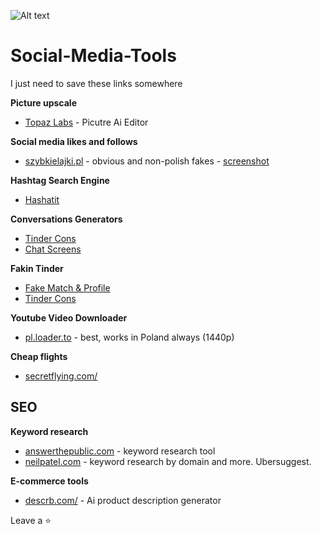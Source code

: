 ![Alt text](https://github.com/pMiszkin/Social-Media-Tools/blob/main/socialmedia-banner.png "social media banner")

# Social-Media-Tools
I just need to save these links somewhere 

<strong>Picture upscale</strong>
- [Topaz Labs](https://www.topazlabs.com/) - Picutre Ai Editor

<strong>Social media likes and follows</strong>
- [szybkielajki.pl](https://szybkielajki.pl/) - obvious and non-polish fakes  - [screenshot](https://raw.githubusercontent.com/pMiszkin/Social-Media-Tools/main/szybkielajki.png)

<strong>Hashtag Search Engine</strong>
- [Hashatit](https://www.hashatit.com/)

<strong>Conversations Generators</strong>
- [Tinder Cons](http://tindermaker.com/)
- [Chat Screens](https://pranx.com/chat-screenshot/)

<strong>Fakin Tinder</strong>
- [Fake Match & Profile](https://tinderkit.com/)
- [Tinder Cons](http://tindermaker.com/)

<strong>Youtube Video Downloader</strong>
- [pl.loader.to](https://pl.loader.to/) - best, works in Poland always (1440p)

<strong>Cheap flights</strong>
- [secretflying.com/](https://www.secretflying.com/)

## SEO
<strong>Keyword research</strong>
- [answerthepublic.com](https://answerthepublic.com/) - keyword research tool
- [neilpatel.com](https://neilpatel.com/) - keyword research by domain and more. Ubersuggest.

<strong>E-commerce tools</strong>
- [descrb.com/](https://descrb.com/) - Ai product description generator

Leave a ⭐
